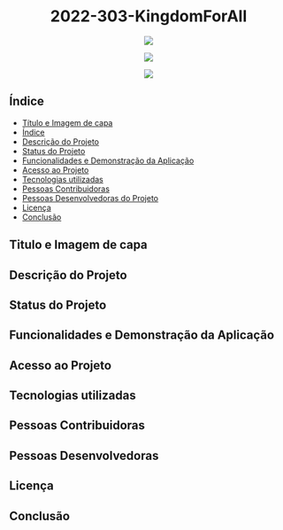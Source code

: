 <h1 align="center">2022-303-KingdomForAll</h1>
<p align="center">
<img src="https://img.shields.io/github/issues/TP-Coltec-UFMG/2022-303-KingdomForAll?color=pink"/>
</p>
<p align="center">
<img src="https://img.shields.io/github/forks/TP-Coltec-UFMG/2022-303-KingdomForAll?color=pink"/>
</p>
<p align="center">
<img src="https://img.shields.io/github/stars/TP-Coltec-UFMG/2022-303-KingdomForAll?color=pink"/>
</p>

 <h2>Índice</h2> 

* [Título e Imagem de capa](#Título-e-Imagem-de-capa)
* [Índice](#índice)
* [Descrição do Projeto](#descrição-do-projeto)
* [Status do Projeto](#status-do-Projeto)
* [Funcionalidades e Demonstração da Aplicação](#funcionalidades-e-demonstração-da-aplicação)
* [Acesso ao Projeto](#acesso-ao-projeto)
* [Tecnologias utilizadas](#tecnologias-utilizadas)
* [Pessoas Contribuidoras](#pessoas-contribuidoras)
* [Pessoas Desenvolvedoras do Projeto](#pessoas-desenvolvedoras)
* [Licença](#licença)
* [Conclusão](#conclusão)
<h2 align = "left">Titulo e Imagem de capa</h2>
<h2 align = "left">Descrição do Projeto</h2>
<h2 align = "left">Status do Projeto</h2>
<h2 align = "left">Funcionalidades e Demonstração da Aplicação</h2>
<h2 align = "left">Acesso ao Projeto</h2>
<h2 align = "left">Tecnologias utilizadas</h2>
<h2 align = "left">Pessoas Contribuidoras</h2>
<h2 align = "left">Pessoas Desenvolvedoras</h2>
<h2 align = "left">Licença</h2>
<h2 align = "left">Conclusão</h2>
